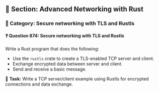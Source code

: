 ## 📘 Section: Advanced Networking with Rust
### 🔹 Category: Secure networking with TLS and Rustls
#### ❓ Question 874: Secure networking with TLS and Rustls

Write a Rust program that does the following:

- Use the `rustls` crate to create a TLS-enabled TCP server and client.
- Exchange encrypted data between server and client.
- Send and receive a basic message.

🔧 **Task:** Write a TCP server/client example using Rustls for encrypted connections and data exchange.

